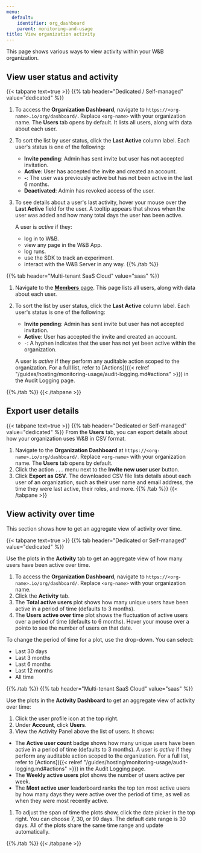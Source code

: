 ```yaml
---
menu:
  default:
    identifier: org_dashboard
    parent: monitoring-and-usage
title: View organization activity
---
```


This page shows various ways to view activity within your W&B organization.

## View user status and activity

{{< tabpane text=true >}}
{{% tab header="Dedicated / Self-managed" value="dedicated" %}}
1. To access the **Organization Dashboard**, navigate to `https://<org-name>.io/org/dashboard/`. Replace `<org-name>` with your organization name. The **Users** tab opens by default. It lists all users, along with data about each user.
1. To sort the list by user status, click the **Last Active** column label. Each user's status is one of the following:

    * **Invite pending**: Admin has sent invite but user has not accepted invitation. 
    * **Active**: User has accepted the invite and created an account.
    * **-**: The user was previously active but has not been active in the last 6 months.
    * **Deactivated**: Admin has revoked access of the user.
1. To see details about a user's last activity, hover your mouse over the **Last Active** field for the user.  A tooltip appears that shows when the user was added and how many total days the user has been active.

    A user is _active_ if they:
    - log in to W&B.
    - view any page in the W&B App.
    - log runs.
    - use the SDK to track an experiment.
    - interact with the W&B Server in any way.
{{% /tab %}}

{{% tab header="Multi-tenant SaaS Cloud" value="saas" %}}
1. Navigate to the [**Members** page](https://wandb.ai/account-settings/wandb/members/). This page lists all users, along with data about each user.
1. To sort the list by user status, click the **Last Active** column label. Each user's status is one of the following:

    * **Invite pending**: Admin has sent invite but user has not accepted invitation. 
    * **Active**: User has accepted the invite and created an account.
    * `-`: A hyphen indicates that the user has not yet been active within the organization.

    A user is _active_ if they perform any auditable action scoped to the organization. For a full list, refer to [Actions]({{< relref "/guides/hosting/monitoring-usage/audit-logging.md#actions" >}}) in the Audit Logging page.

{{% /tab %}}
{{< /tabpane >}}

## Export user details

{{< tabpane text=true >}}
{{% tab header="Dedicated or Self-managed" value="dedicated" %}}
From the **Users** tab, you can export details about how your organization uses W&B in CSV format.

1. Navigate to the **Organization Dashboard** at `https://<org-name>.io/org/dashboard/`. Replace `<org-name>` with your organization name. The **Users** tab opens by default.
1. Click the action `...` menu next to the **Invite new user user** button.
1. Click **Export as CSV**. The downloaded CSV file lists details about each user of an organization, such as their user name and email address, the time they were last active, their roles, and more.
{{% /tab %}}
{{< /tabpane >}}

## View activity over time
This section shows how to get an aggregate view of activity over time.

{{< tabpane text=true >}}
{{% tab header="Dedicated or Self-managed" value="dedicated" %}}

Use the plots in the **Activity** tab to get an aggregate view of how many users have been active over time.

1. To access the **Organization Dashboard**, navigate to `https://<org-name>.io/org/dashboard/`. Replace `<org-name>` with your organization name.
1. Click the **Activity** tab.
1. The **Total active users** plot shows how many unique users have been active in a period of time (defaults to 3 months).
1. The **Users active over time** plot shows the fluctuation of active users over a period of time (defaults to 6 months). Hover your mouse over a pointo to see the number of users on that date.

To change the period of time for a plot, use the drop-down. You can select:
- Last 30 days
- Last 3 months
- Last 6 months
- Last 12 months
- All time

{{% /tab %}}
{{% tab header="Multi-tenant SaaS Cloud" value="saas" %}}

Use the plots in the **Activity Dashboard** to get an aggregate view of activity over time:

1. Click the user profile icon at the top right.
1. Under **Account**, click **Users**.
1. View the Activity Panel above the list of users. It shows:

  - The **Active user count** badge shows how many unique users have been active in a period of time (defaults to 3 months). A user is _active_ if they perform any auditable action scoped to the organization. For a full list, refer to [Actions]({{< relref "/guides/hosting/monitoring-usage/audit-logging.md#actions" >}}) in the Audit Logging page.
  - The **Weekly active users** plot shows the number of users active per week.
  - The **Most active user** leaderboard ranks the top ten most active users by how many days they were active over the period of time, as well as when they were most recently active.

1. To adjust the span of time the plots show, click the date picker in the top right. You can choose 7, 30, or 90 days. The default date range is 30 days. All of the plots share the same time range and update automatically.

{{% /tab %}}
{{< /tabpane >}}